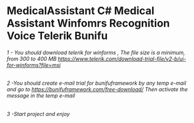 
# MedicalAssistant C# Medical Assistant Winfomrs Recognition Voice Telerik  Bunifu




###### 1 - You should download telerik for winforms , The file size is a minimum, from 300 to 400 MB https://www.telerik.com/download-trial-file/v2-b/ui-for-winforms?file=msi
###### 2 -You should create e-mail trial for bunifuframework by any temp e-mail and go to https://bunifuframework.com/free-download/ Then activate the message in the temp e-mail
###### 3 -Start project and enjoy
